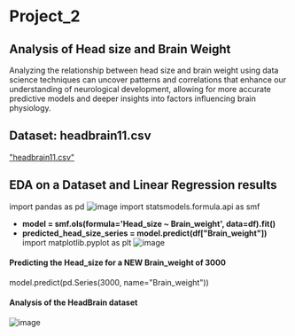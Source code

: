 # Project_2
## Analysis of Head size and Brain Weight
Analyzing the relationship between head size and brain weight using data science techniques can uncover patterns and correlations that enhance our understanding of neurological development, allowing for more accurate predictive models and deeper insights into factors influencing brain physiology.

## Dataset: headbrain11.csv
["headbrain11.csv"](https://github.com/marisa-web/Project_2/blob/main/headbrain11.csv)

## EDA on a Dataset and Linear Regression results
import pandas as pd
![image](https://github.com/user-attachments/assets/4b32275d-cf4d-4343-937a-636f843a6adc)
import statsmodels.formula.api as smf
- **model = smf.ols(formula='Head_size ~ Brain_weight', data=df).fit()**
- **predicted_head_size_series = model.predict(df["Brain_weight"])**
import matplotlib.pyplot as plt
![image](https://github.com/user-attachments/assets/49b5305d-c595-4039-b749-5a7445adb49f)
#### Predicting the **Head_size** for a NEW **Brain_weight** of 3000
model.predict(pd.Series(3000, name="Brain_weight"))
#### Analysis of the HeadBrain dataset
![image](https://github.com/user-attachments/assets/ef15fa9f-625c-4199-94fa-3a5cbc6a5c20)



